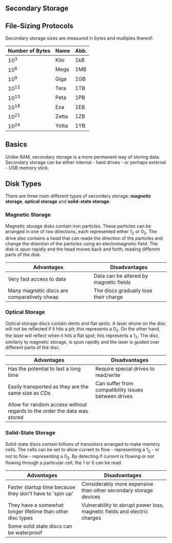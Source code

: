 Secondary Storage
-------------------------

## File-Sizing Protocols

Secondary storage sizes are measured in bytes and multiples thereof:

| Number of Bytes | Name  | Abb. |
| :-------------- | :---- | :--- |
| 10<sup>3</sup>  | Kilo  | 1kB  |
| 10<sup>6</sup>  | Mega  | 1MB  |
| 10<sup>9</sup>  | Giga  | 1GB  |
| 10<sup>12</sup> | Tera  | 1TB  |
| 10<sup>15</sup> | Peta  | 1PB  |
| 10<sup>18</sup> | Exa   | 1EB  |
| 10<sup>21</sup> | Zetta | 1ZB  |
| 10<sup>24</sup> | Yotta | 1YB  |

## Basics

Unlike RAM, secondary storage is a more permanent way of storing data. Secondary storage can be either internal - hard drives - or perhaps external - USB memory stick.

## Disk Types

There are three main different types of secondary storage: **magnetic storage**, **optical storage** and **solid-state storage**.

### Magnetic Storage

Magnetic storage disks contain iron particles. These particles can be arranged in one of two directions, each represented either 1<sub>2</sub> or 0<sub>2</sub>. The drive also contains a *head* that can reade the direction of the particles and change the direction of the particles using an electromagnetic field. The disk is spun rapidly and the head moves back and forth, reading different parts of the disk.

| Advantages | Disadvantages |
| ---------- | ------------- |
| Very fast access to data | Data can be altered by magnetic fields |
| Many magnetic discs are comparatively cheap | The discs gradually lose their charge |

### Optical Storage

Optical storage discs contain dents and flat spots. A laser shone on the disc will not be reflected if it hits a pit; this represents a 0<sub>2</sub>. On the other hand, the laser will reflect when it hits a flat spot; this represents a 1<sub>2</sub>. The disc, similarly to magnetic storage, is spun rapidly and the laser is guided over different parts of the disc.

| Advantages | Disadvantages |
| ---------- | ------------- |
| Has the potential to last a long time | Require special drives to read/write |
| Easily transported as they are the same size as CDs | Can suffer from compatibility issues between drives |
| Allow for random access without regards to the order the data was stored | |

### Solid-State Storage

Solid-state discs contain billions of transistors arranged to make memory cells. The cells can be set to allow current to flow - representing a 1<sub>2</sub> - or not to flow - representing a 0<sub>2</sub>. By detecting if current is flowing or not flowing through a particular cell, the 1 or 0 can be read.

| Advantages | Disadvantages |
| ---------- | ------------- |
| Faster startup time because they don't have to 'spin up'| Considerably more expensive than other secondary storage devices |
| They have a somewhat longer lifetime than other disc types| Vulnerability to abrupt power loss, magnetic fields and electric charges |
| Some solid state discs can be waterproof | |
